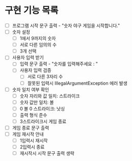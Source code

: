 # 구현 기능 목록

-[ ] 프로그램 시작 문구 출력 - "숫자 야구 게임을 시작합니다."
-[ ] 숫자 설정
  - [ ] 1에서 9까지의 숫자
  - [ ] 서로 다른 임의의 수
  - [ ] 3개 선택
- [ ] 사용자 입력 받기
  - [ ] 입력 문구 출력 - "숫자를 입력해주세요 : "
  - [ ] 사용자 입력 검증
    - [ ] 서로 다른 3자리 수
    - [ ] 잘못된 입력시 IllegalArgumentException 에러 발생
- [ ] 숫자 일치 여부 확인
  - [ ] 숫자 자리와 값 일치: 스트라이크
  - [ ] 숫자 값만 일치: 볼
  - [ ] 0 볼 0 스트라이크: 낫싱
  - [ ] 출력 형식 준수
  - [ ] 3스트라이크시 게임 종료
- [ ] 게임 종료 문구 출력
- [ ] 게임 재시작 안내
  - [ ] 1입력시 재시작
  - [ ] 2입력시 종료
  - [ ] 재시작시 시작 문구 출력 생략
